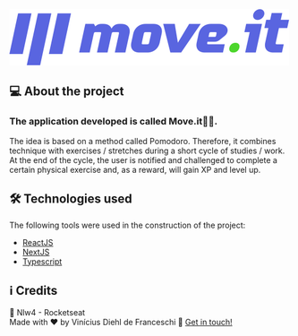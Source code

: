 <span align="center">
    <img alt="Covid-19 BR" src="https://github.com/V1n1c1us/moveit-next-nlw4/blob/main/public/logo-full.svg?raw=true"/>
</span>

## 💻 About the project

<p align="center">
  <h3>The application developed is called Move.it🏃🏼.</h3>
  The idea is based on a method called Pomodoro. Therefore, it combines technique with exercises / stretches during a short cycle of studies / work. At the end of the cycle, the user is notified and challenged to complete a certain physical exercise and, as a reward, will gain XP and level up.
</p>



## 🛠 Technologies used

The following tools were used in the construction of the project:

- [ReactJS](https://pt-br.reactjs.org)
- [NextJS](https://nextjs.org)
- [Typescript](https://www.typescriptlang.org)

## :information_source: Credits
:rocket: Nlw4 - Rocketseat <br>
Made with ♥ by Vinícius Diehl de Franceschi :wave: [Get in touch!](https://www.linkedin.com/in/vin%C3%ADcius-diehl-de-franceschi-8557b3130/)
